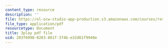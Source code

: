 ```yaml
---
content_type: resource
description: ''
file: https://ol-ocw-studio-app-production.s3.amazonaws.com/courses/res-6-006-video-demonstrations-in-lasers-and-optics-spring-2008/203f69980203861f374be32d61f9940e_LixwAXsN8vg.pdf
file_type: application/pdf
resourcetype: Document
title: 3play pdf file
uid: 203f6998-0203-861f-374b-e32d61f9940e
---
```

